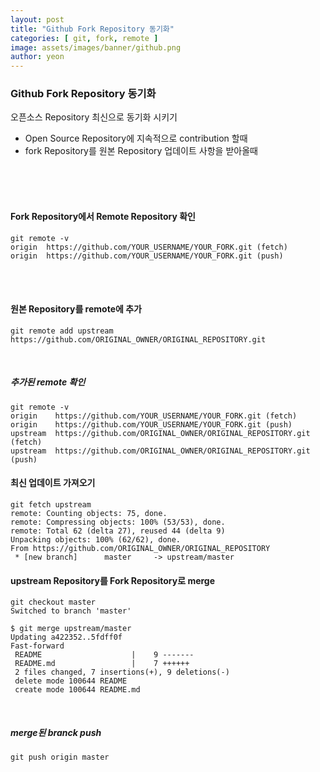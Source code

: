 ```yaml
---
layout: post
title: "Github Fork Repository 동기화" 
categories: [ git, fork, remote ]
image: assets/images/banner/github.png
author: yeon
---
```



### Github Fork Repository 동기화
오픈소스 Repository 최신으로 동기화 시키기

- Open Source Repository에 지속적으로 contribution 할때
- fork Repository를 원본 Repository 업데이트 사항을 받아올때

<br><br><br>

#### Fork Repository에서 Remote Repository 확인
~~~
git remote -v
origin  https://github.com/YOUR_USERNAME/YOUR_FORK.git (fetch)
origin  https://github.com/YOUR_USERNAME/YOUR_FORK.git (push)
~~~

<br><br>

#### 원본 Repository를 remote에 추가
~~~
git remote add upstream
https://github.com/ORIGINAL_OWNER/ORIGINAL_REPOSITORY.git
~~~

<br>

##### 추가된 remote 확인
~~~
git remote -v
origin    https://github.com/YOUR_USERNAME/YOUR_FORK.git (fetch)
origin    https://github.com/YOUR_USERNAME/YOUR_FORK.git (push)
upstream  https://github.com/ORIGINAL_OWNER/ORIGINAL_REPOSITORY.git (fetch)
upstream  https://github.com/ORIGINAL_OWNER/ORIGINAL_REPOSITORY.git (push)
~~~


#### 최신 업데이트 가져오기
~~~
git fetch upstream
remote: Counting objects: 75, done.
remote: Compressing objects: 100% (53/53), done.
remote: Total 62 (delta 27), reused 44 (delta 9)
Unpacking objects: 100% (62/62), done.
From https://github.com/ORIGINAL_OWNER/ORIGINAL_REPOSITORY
 * [new branch]      master     -> upstream/master
~~~

#### upstream Repository를 Fork Repository로 merge
~~~
git checkout master
Switched to branch 'master'

$ git merge upstream/master
Updating a422352..5fdff0f
Fast-forward
 README                    |    9 -------
 README.md                 |    7 ++++++
 2 files changed, 7 insertions(+), 9 deletions(-)
 delete mode 100644 README
 create mode 100644 README.md
~~~

<br>

##### merge된 branck push
~~~
git push origin master
~~~

<br><br><br>